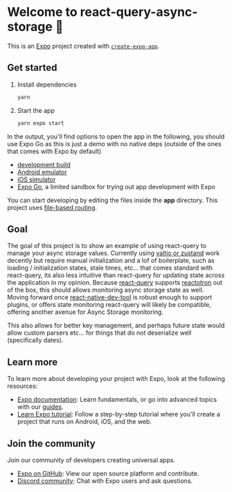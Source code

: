# Welcome to react-query-async-storage 👋

This is an [Expo](https://expo.dev) project created with [`create-expo-app`](https://www.npmjs.com/package/create-expo-app).

## Get started

1. Install dependencies

   ```bash
   yarn
   ```

2. Start the app

   ```bash
   yarn expo start
   ```

In the output, you'll find options to open the app in the following, you should use Expo Go as this is just a demo with no native deps (outside of the ones that comes with Expo by default)

- [development build](https://docs.expo.dev/develop/development-builds/introduction/)
- [Android emulator](https://docs.expo.dev/workflow/android-studio-emulator/)
- [iOS simulator](https://docs.expo.dev/workflow/ios-simulator/)
- [Expo Go](https://expo.dev/go), a limited sandbox for trying out app development with Expo

You can start developing by editing the files inside the **app** directory. This project uses [file-based routing](https://docs.expo.dev/router/introduction).

## Goal

The goal of this project is to show an example of using react-query to manage your async storage values. Currently using [valtio or zustand](https://github.com/pmndrs/zustand/issues/483) work decently but require manual initialization and a lof of boilerplate, such as loading / initialization states, stale times, etc... that comes standard with react-query, its also less intuitive than react-query for updating state across the application in my opinion. Because [react-query](https://tanstack.com/) supports [reactotron](https://tanstack.com/query/latest/docs/framework/react/react-native#devtools-support) out of the box, this should allows monitoring async storage state as well. Moving forward once [react-native-dev-tool](https://reactnative.dev/docs/react-native-devtools) is robust enough to support plugins, or offers state monitoring react-query will likely be compatible, offering another avenue for Async Storage monitoring.

This also allows for better key management, and perhaps future state would allow custom parsers etc... for things that do not deserialize well (specifically dates).

## Learn more

To learn more about developing your project with Expo, look at the following resources:

- [Expo documentation](https://docs.expo.dev/): Learn fundamentals, or go into advanced topics with our [guides](https://docs.expo.dev/guides).
- [Learn Expo tutorial](https://docs.expo.dev/tutorial/introduction/): Follow a step-by-step tutorial where you'll create a project that runs on Android, iOS, and the web.

## Join the community

Join our community of developers creating universal apps.

- [Expo on GitHub](https://github.com/expo/expo): View our open source platform and contribute.
- [Discord community](https://chat.expo.dev): Chat with Expo users and ask questions.
